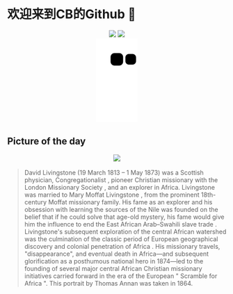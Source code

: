 
# 欢迎来到CB的Github 👋

<div align="center">
  <img height="137px" src="https://github-readme-stats.vercel.app/api?username=SuperCB&show_icons=true&theme=radical" />
  <img height="137px" src="https://github-readme-stats.vercel.app/api/top-langs/?username=SuperCB&hide_title=true&hide_border=true&layout=compact&langs_count=6&text_color=000&icon_color=fff" />
</div>


<div align="center">
    <img src="./contribution-snake/github-contribution-grid-snake.svg" />
</div>



## Picture of the day
<div align="center">
  <img width=400px src="https://upload.wikimedia.org/wikipedia/commons/thumb/f/f2/David_Livingstone_by_Thomas_Annan.jpg/525px-David_Livingstone_by_Thomas_Annan.jpg" />
</div>

>David Livingstone  (19 March 1813 – 1 May 1873) was a Scottish physician,  Congregationalist , pioneer Christian  missionary  with the  London Missionary Society , and an  explorer  in Africa. Livingstone was married to  Mary Moffat Livingstone , from the prominent 18th-century Moffat missionary family. His fame as an explorer and his obsession with learning the sources of the  Nile  was founded on the belief that if he could solve that age-old mystery, his fame would give him the influence to end the  East African Arab–Swahili slave trade . Livingstone's subsequent exploration of the central African watershed was the culmination of the classic period of European geographical  discovery and colonial penetration of Africa . His missionary travels, "disappearance", and eventual death in Africa‍—‌and subsequent glorification as a posthumous national hero in 1874‍—‌led to the founding of several major central African Christian missionary initiatives carried forward in the era of the European " Scramble for Africa ". This portrait by  Thomas Annan  was taken in 1864.


